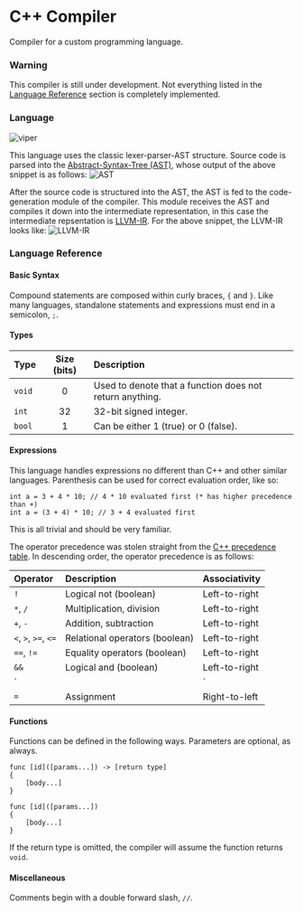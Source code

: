 # C++ Compiler

Compiler for a custom programming language.

### Warning
This compiler is still under development. Not everything listed in the [Language Reference](https://github.com/greysonDEV/pseudo-rng#introduction) section is completely implemented.

### Language

![viper](https://user-images.githubusercontent.com/58391520/157451845-a0c21836-bf69-483f-8d8c-fa6fdd49ba5a.png)

This language uses the classic lexer-parser-AST structure. Source code is parsed into the [Abstract-Syntax-Tree (AST)](https://en.wikipedia.org/wiki/Abstract_syntax_tree), whose output of the above snippet is as follows:
![AST](https://user-images.githubusercontent.com/58391520/157453597-a025783d-a71e-49f7-868b-644907fb738f.png)

After the source code is structured into the AST, the AST is fed to the code-generation module of the compiler. This module receives the AST and compiles it down into the intermediate representation, in this case the intermediate repsentation is [LLVM-IR](https://llvm.org/docs/LangRef.html). For the above snippet, the LLVM-IR looks like:
![LLVM-IR](https://user-images.githubusercontent.com/58391520/157454073-f8acd217-76a9-4789-99d2-eb002e03a6bf.png)

### Language Reference

#### Basic Syntax

Compound statements are composed within curly braces, `{` and `}`. Like many languages, standalone statements and expressions must end in a semicolon, `;`.

#### Types

| Type   | Size (bits) | Description                                                               |
| :--    | :--:        | :--                                                                       |
| `void` | 0           | Used to denote that a function does not return anything.                  | 
| `int`  | 32          | 32-bit signed integer.                                                    |
| `bool` | 1           | Can be either 1 (true) or 0 (false).                                      |

#### Expressions

This language handles expressions no different than C++ and other similar languages. Parenthesis can be used for correct evaluation order, like so:
```
int a = 3 + 4 * 10; // 4 * 10 evaluated first (* has higher precedence than +)
int a = (3 + 4) * 10; // 3 + 4 evaluated first
```
This is all trivial and should be very familiar.

The operator precedence was stolen straight from the [C++ precedence table](https://en.cppreference.com/w/cpp/language/operator_precedence). In descending order, the operator precedence is as follows:

| Operator             | Description                    | Associativity
| :--                  | :--                            | :--
| `!`                  | Logical not (boolean)          | Left-to-right
| `*`, `/`             | Multiplication, division       | Left-to-right
| `+`, `-`             | Addition, subtraction          | Left-to-right
| `<`, `>`, `>=`, `<=` | Relational operators (boolean) | Left-to-right
| `==`, `!=`           | Equality operators (boolean)   | Left-to-right
| `&&`                 | Logical and (boolean)          | Left-to-right
| `||`                 | Logical or (boolean)           | Left-to-right
| `=`                  | Assignment                     | Right-to-left


#### Functions

Functions can be defined in the following ways. Parameters are optional, as always.
```
func [id]([params...]) -> [return type]
{
    [body...]
}
```
```
func [id]([params...])
{
    [body...]
}
```
If the return type is omitted, the compiler will assume the function returns `void`.

#### Miscellaneous

Comments begin with a double forward slash, `//`.
